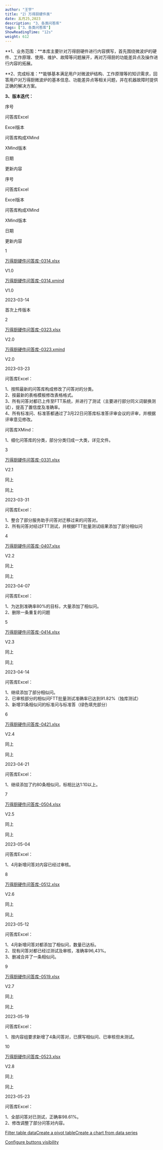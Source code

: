 ```yaml
---
author: "王宇"
title: "2）万得厨硬件类"
date: 五月25,2023
description: "3、各类问答库"
tags: ["3、各类问答库"]
ShowReadingTime: "12s"
weight: 612
---
```

**1、业务范围：**本库主要针对万得厨硬件进行内容撰写，首先围绕微波炉的硬件、工作原理、使用、维护、故障等问题展开，再对万得厨的功能差异点及操作进行内容的拓展。

**2、完成标准：**能够基本满足用户对微波炉结构、工作原理等的知识需求，回答用户对万得厨微波炉的基本信息、功能差异点等相关问题，并在机器故障时提供正确的解决方案。

**3、版本迭代：**

序号

问答库Excel

Excel版本

问答库构成XMind

XMind版本

日期

更新内容

序号

问答库Excel

Excel版本

问答库构成XMind

XMind版本

日期

更新内容

1

[万得厨硬件问答库-0314.xlsx](/download/attachments/97890509/%E4%B8%87%E5%BE%97%E5%8E%A8%E7%A1%AC%E4%BB%B6%E9%97%AE%E7%AD%94%E5%BA%93-0314.xlsx?version=2&modificationDate=1678779224359&api=v2)

V1.0

[万得厨硬件问答库-0314.xmind](/download/attachments/97890509/%E4%B8%87%E5%BE%97%E5%8E%A8%E7%A1%AC%E4%BB%B6%E9%97%AE%E7%AD%94%E5%BA%93-0314.xmind?version=1&modificationDate=1678778404361&api=v2)

V1.0

2023-03-14

首次上传版本

2

[万得厨硬件问答库-0323.xlsx](/download/attachments/97890509/%E4%B8%87%E5%BE%97%E5%8E%A8%E7%A1%AC%E4%BB%B6%E9%97%AE%E7%AD%94%E5%BA%93-0323.xlsx?version=2&modificationDate=1679626654891&api=v2)

V2.0

[万得厨硬件问答库-0323.xmind](/download/attachments/97890509/%E4%B8%87%E5%BE%97%E5%8E%A8%E7%A1%AC%E4%BB%B6%E9%97%AE%E7%AD%94%E5%BA%93-0323.xmind?version=2&modificationDate=1679626660101&api=v2)

V2.0

2023-03-23

问答库Excel：

1、按照最新的问答库构成修改了问答对的分类。  
2、按最新的表格模板修改表格格式。  
3、所有问答对都已上传至FTT系统，并进行了测试（主要进行部分同义词替换测试），提高了置信度及准确率。  
4、所有标准问、标准答都通过了3月22日问答库标准答评审会议的评审，并根据评审意见修改。

问答库XMind：

1、细化问答库的分类，部分分类归成一大类，详见文件。

3

[万得厨硬件问答库-0331.xlsx](/download/attachments/97890509/%E4%B8%87%E5%BE%97%E5%8E%A8%E7%A1%AC%E4%BB%B6%E9%97%AE%E7%AD%94%E5%BA%93-0331.xlsx?version=2&modificationDate=1680249499285&api=v2)

V2.1

同上

同上

2023-03-31

问答库Excel：

1、整合了部分服务助手问答对迁移过来的问答对。  
2、所有问答对经过FTT测试，并根据FTT批量测试结果添加了部分相似问

4

[万得厨硬件问答库-0407.xlsx](/download/attachments/97890509/%E4%B8%87%E5%BE%97%E5%8E%A8%E7%A1%AC%E4%BB%B6%E9%97%AE%E7%AD%94%E5%BA%93-0407.xlsx?version=1&modificationDate=1681007390710&api=v2)

V2.2

同上

同上

2023-04-07

问答库Excel：

1、为达到准确率80%的目标，大量添加了相似问。  
2、删除一条重复的问题

5

[万得厨硬件问答库-0414.xlsx](/download/attachments/97890509/%E4%B8%87%E5%BE%97%E5%8E%A8%E7%A1%AC%E4%BB%B6%E9%97%AE%E7%AD%94%E5%BA%93-0414.xlsx?version=1&modificationDate=1681443698994&api=v2)

V2.3

同上

同上

2023-04-14

问答库Excel：

1、继续添加了部分相似问。  
2、已审核部分的相似问FTT批量测试准确率已达到91.82%（独库测试）  
3、新增31条相似问的标准问与标准答（绿色填充部分）

6

[万得厨硬件问答库-0421.xlsx](/download/attachments/97890509/%E4%B8%87%E5%BE%97%E5%8E%A8%E7%A1%AC%E4%BB%B6%E9%97%AE%E7%AD%94%E5%BA%93-0421.xlsx?version=1&modificationDate=1682070627781&api=v2)

V2.4

同上

同上

2023-04-21

问答库Excel：

1、继续添加了约80条相似问，标相比达1:10以上。

7

[万得厨硬件问答库-0504.xlsx](/download/attachments/97890509/%E4%B8%87%E5%BE%97%E5%8E%A8%E7%A1%AC%E4%BB%B6%E9%97%AE%E7%AD%94%E5%BA%93-0504.xlsx?version=1&modificationDate=1683164853020&api=v2)

V2.5

同上

同上

2023-05-04

问答库Excel：

1、4月新增问答对内容已经过审核。

8

[万得厨硬件问答库-0512.xlsx](/download/attachments/97890509/%E4%B8%87%E5%BE%97%E5%8E%A8%E7%A1%AC%E4%BB%B6%E9%97%AE%E7%AD%94%E5%BA%93-0512.xlsx?version=1&modificationDate=1683861975870&api=v2)

V2.6

同上

同上

2023-05-12

问答库Excel：

1、4月新增问答对都添加了相似问，数量已达标。  
2、现有问答对都已经过测试及审核，准确率96,43%。  
3、删减合并了一条相似问。

9

[万得厨硬件问答库-0519.xlsx](/download/attachments/97890509/%E4%B8%87%E5%BE%97%E5%8E%A8%E7%A1%AC%E4%BB%B6%E9%97%AE%E7%AD%94%E5%BA%93-0519.xlsx?version=2&modificationDate=1684476629347&api=v2)

V2.7

同上

同上

2023-05-19

问答库Excel：

1、按内容组要求新增了4条问答对，已撰写相似问、已审核但未测试。

10

[万得厨硬件问答库-0523.xlsx](/download/attachments/97890509/%E4%B8%87%E5%BE%97%E5%8E%A8%E7%A1%AC%E4%BB%B6%E9%97%AE%E7%AD%94%E5%BA%93-0523.xlsx?version=1&modificationDate=1684994882077&api=v2)

V2.8

同上

同上

2023-05-23

问答库Excel：

1、全部问答对已测试，正确率98.61%。  
2、修改调整了部分问答对内容。

  

[Filter table data](#)[Create a pivot table](#)[Create a chart from data series](#)

[Configure buttons visibility](/users/tfac-settings.action)